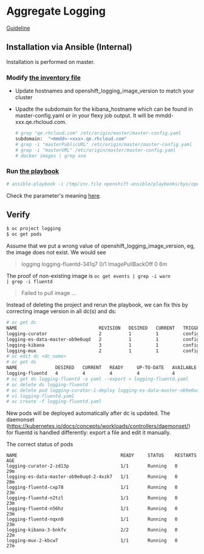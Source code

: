 # Aggregate Logging

[Guideline](https://docs.openshift.org/latest/install_config/aggregate_logging.html)

## Installation via Ansible (Internal)
Installation is performed on master.

### Modify [the inventory file](http://pastebin.test.redhat.com/501979)

* Update hostnames and openshift_logging_image_version to match your cluster
* Upadte the subdomain for the kibana_hostname which can be found in master-config.yaml or in your flexy job output.
  It will be mmdd-xxx.qe.rhcloud.com.
  
  ```sh
  # grep "qe.rhcloud.com" /etc/origin/master/master-config.yaml 
  subdomain:  "<mmdd>-<xxx>.qe.rhcloud.com"
  # grep -i "masterPublicURL" /etc/origin/master/master-config.yaml
  # grep -i "masterURL" /etc/origin/master/master-config.yaml
  # docker images | grep ose
  ```

### Run [the playbook](https://github.com/openshift/openshift-ansible/blob/master/playbooks/byo/openshift-cluster/openshift-logging.yml)

```sh
# ansible-playbook -i /tmp/inv.file openshift-ansible/playbooks/byo/openshift-cluster/openshift-logging.yml
```

Check the parameter's meaning [here](https://docs.openshift.org/latest/install_config/aggregate_logging.html#install-config-aggregate-logging).

## Verify

```sh
$ oc project logging
$ oc get pods
```

Assume that we put a wrong value of openshift_logging_image_version, eg, the image does not exist. We would see

  > logging     logging-fluentd-341q7                      0/1       ImagePullBackOff   0          6m

The proof of non-existing image is <code>oc get events | grep -i warn | grep -i fluentd</code>
  
  > Failed to pull image ...

Instead of deleting the project and rerun the playbook, we can fix this by correcting image version in all dc(s) and ds:

```sh
# oc get dc
NAME                              REVISION   DESIRED   CURRENT   TRIGGERED BY
logging-curator                   2          1         1         config
logging-es-data-master-ob9e0uqd   2          1         1         config
logging-kibana                    3          1         1         config
logging-mux                       2          1         1         config
# oc edit dc <dc_name>
# oc get ds
NAME              DESIRED   CURRENT   READY     UP-TO-DATE   AVAILABLE   NODE-SELECTOR                AGE
logging-fluentd   4         4         4         4            4           logging-infra-fluentd=true   21m
# oc get ds logging-fluentd -o yaml --export > logging-fluentd.yaml
# oc delete ds logging-fluentd
# oc delete pod logging-curator-1-deploy logging-es-data-master-ob9e0uqd-1-deploy logging-mux-1-deploy
# vi logging-fluentd.yaml
# oc create -f logging-fluentd.yaml
```

New pods will be deployed automatically after dc is updated. The daemonset (https://kubernetes.io/docs/concepts/workloads/controllers/daemonset/)
for fluentd is handled differently: export a file and edit it manually.

The correct status of pods

```sh# oc get pods
NAME                                      READY     STATUS    RESTARTS   AGE
logging-curator-2-zd13p                   1/1       Running   0          29m
logging-es-data-master-ob9e0uqd-2-4xzk7   1/1       Running   0          28m
logging-fluentd-cxp78                     1/1       Running   0          23m
logging-fluentd-n2tzl                     1/1       Running   0          23m
logging-fluentd-n56hz                     1/1       Running   0          23m
logging-fluentd-nqxn0                     1/1       Running   0          23m
logging-kibana-3-bnkfv                    2/2       Running   0          22m
logging-mux-2-kbcw7                       1/1       Running   0          27m
```

